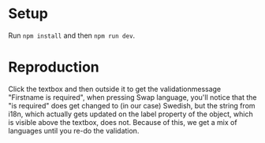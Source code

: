 # Setup
Run `npm install` and then `npm run dev`. 

# Reproduction
Click the textbox and then outside it to get the validationmessage "Firstname is required", when pressing Swap language, you'll notice that the "is required" does get changed to (in our case) Swedish, but the string from i18n, which actually gets updated on the label property of the object, which is visible above the textbox, does not. Because of this, we get a mix of languages until you re-do the validation. 
